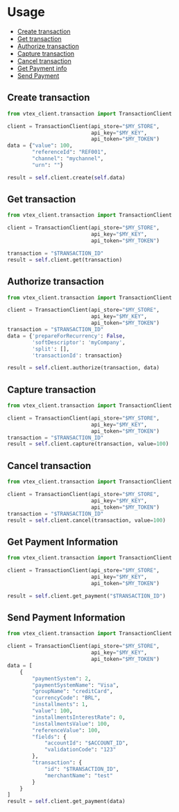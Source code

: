 # Usage

- [Create transaction](#create)
- [Get transaction](#get)
- [Authorize transaction](#authorize)
- [Capture transaction](#capture)
- [Cancel transaction](#cancel)
- [Get Payment info](#get-payment)
- [Send Payment](#send-payment)



## <a name="create"></a>Create transaction
```python
from vtex_client.transaction import TransactionClient

client = TransactionClient(api_store="$MY_STORE",
                           api_key="$MY_KEY",
                           api_token="$MY_TOKEN")
data = {"value": 100,
        "referenceId": "REF001",
        "channel": "mychannel",
        "urn": ""}

result = self.client.create(self.data)
```


## <a name="get"></a>Get transaction
```python
from vtex_client.transaction import TransactionClient

client = TransactionClient(api_store="$MY_STORE",
                           api_key="$MY_KEY",
                           api_token="$MY_TOKEN")

transaction = "$TRANSACTION_ID"
result = self.client.get(transaction)
```


## <a name="authorize"></a>Authorize transaction
```python
from vtex_client.transaction import TransactionClient

client = TransactionClient(api_store="$MY_STORE",
                           api_key="$MY_KEY",
                           api_token="$MY_TOKEN")
transaction = "$TRANSACTION_ID"
data = {'prepareForRecurrency': False,
        'softDescriptor': 'myCompany',
        'split': [],
        'transactionId': transaction}

result = self.client.authorize(transaction, data)
```

## <a name="capture"></a>Capture transaction
```python
from vtex_client.transaction import TransactionClient

client = TransactionClient(api_store="$MY_STORE",
                           api_key="$MY_KEY",
                           api_token="$MY_TOKEN")
transaction = "$TRANSACTION_ID"
result = self.client.capture(transaction, value=100)
```

## <a name="cancel"></a>Cancel transaction
```python
from vtex_client.transaction import TransactionClient

client = TransactionClient(api_store="$MY_STORE",
                           api_key="$MY_KEY",
                           api_token="$MY_TOKEN")
transaction = "$TRANSACTION_ID"
result = self.client.cancel(transaction, value=100)
```

## <a name="get-payment"></a>Get Payment Information
```python
from vtex_client.transaction import TransactionClient

client = TransactionClient(api_store="$MY_STORE",
                           api_key="$MY_KEY",
                           api_token="$MY_TOKEN")

result = self.client.get_payment("$TRANSACTION_ID")
```


## <a name="send-payment"></a>Send Payment Information
```python
from vtex_client.transaction import TransactionClient

client = TransactionClient(api_store="$MY_STORE",
                           api_key="$MY_KEY",
                           api_token="$MY_TOKEN")
data = [
    {
        "paymentSystem": 2,
        "paymentSystemName": "Visa",
        "groupName": "creditCard",
        "currencyCode": "BRL",
        "installments": 1,
        "value": 100,
        "installmentsInterestRate": 0,
        "installmentsValue": 100,
        "referenceValue": 100,
        "fields": {
            "accountId": "$ACCOUNT_ID",
            "validationCode": "123"
        },
        "transaction": {
            "id": "$TRANSACTION_ID",
            "merchantName": "test"
        }
    }
]
result = self.client.get_payment(data)
```
